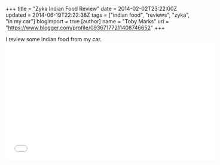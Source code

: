 +++
title = "Zyka Indian Food Review"
date = 2014-02-02T23:22:00Z
updated = 2014-06-19T22:22:38Z
tags = ["indian food", "reviews", "zyka", "in my car"]
blogimport = true 
[author]
	name = "Toby Marks"
	uri = "https://www.blogger.com/profile/09367177211408746652"
+++

<span style="font-family: inherit;">I review some Indian food from my car.  <iframe allowfullscreen="" frameborder="0" height="315" src="//www.youtube.com/embed/PbDRprcKuuM" width="560"></iframe></span>
